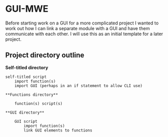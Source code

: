 # GUI-MWE

Before starting work on a GUI for a more complicated project I wanted to work out how I can link a separate module with a GUI and have them communicate with each other. I will use this as an initial template for a later project.

## Project directory outline

**Self-titled directory**

    self-titled script
        import function(s)
        import GUI (perhaps in an if statement to allow CLI use)

    **Functions directory**

        function(s) script(s)

    **GUI directory**

        GUI script
            import function(s)
            link GUI elements to functions
